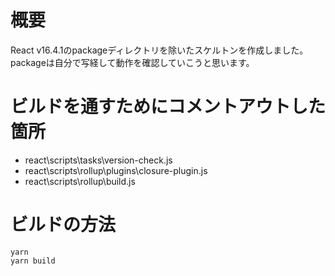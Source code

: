 # 概要
React v16.4.1のpackageディレクトリを除いたスケルトンを作成しました。
packageは自分で写経して動作を確認していこうと思います。

# ビルドを通すためにコメントアウトした箇所
- react\scripts\tasks\version-check.js
- react\scripts\rollup\plugins\closure-plugin.js
- react\scripts\rollup\build.js

# ビルドの方法
```
yarn
yarn build
```